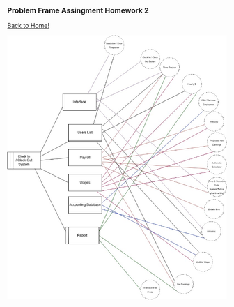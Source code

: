 ### Problem Frame Assingment Homework 2
[Back to Home!](https://github.com/Purolis/CYBR-404/tree/main)

![Problem Frame Diagram](https://github.com/Purolis/CYBR-404/blob/main/Assignments/Problem%20Frame/problemFrameDiagram.jpg)
